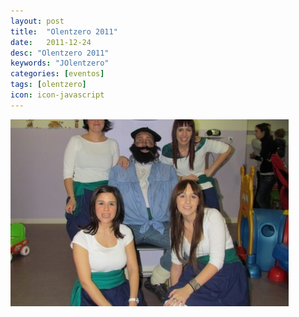 ```yaml
---
layout: post
title:  "Olentzero 2011"
date:   2011-12-24
desc: "Olentzero 2011"
keywords: "JOlentzero"
categories: [eventos]
tags: [olentzero]
icon: icon-javascript
---
```


![Olentzero 2011](static/img/blog/olentzero2011/olentzero.jpg)

